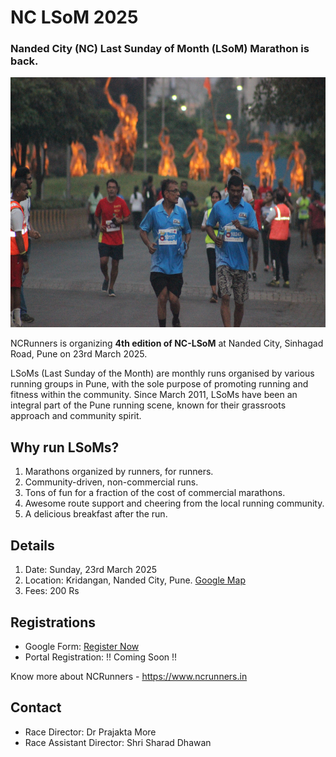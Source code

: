 # NC LSoM 2025
### Nanded City (NC) Last Sunday of Month (LSoM) Marathon is back.

<a  href="./assets/images/ncrunners_dc.jpg"><img src="./assets/images/ncrunners_dc.jpg" height="400px"></a>

NCRunners is organizing **4th edition of NC-LSoM** at Nanded City, Sinhagad Road,
Pune on 23rd March 2025.

LSoMs (Last Sunday of the Month) are monthly runs organised by various running groups in Pune, with the sole purpose of promoting running and fitness within the community. Since March 2011, LSoMs have been an integral part of the Pune running scene, known for their grassroots approach and community spirit.

## Why run LSoMs?

1. Marathons organized by runners, for runners.
2. Community-driven, non-commercial runs.
3. Tons of fun for a fraction of the cost of commercial marathons.
4. Awesome route support and cheering from the local running community.
5. A delicious breakfast after the run.

## Details

1. Date: Sunday, 23rd March 2025
2. Location: Kridangan, Nanded City, Pune. [Google Map](https://maps.app.goo.gl/jvt5iZfSX7TX1U3P6)
3. Fees: 200 Rs

## Registrations

* Google Form: [Register Now](https://forms.gle/Ke6ZNfP6c3do121u9)
* Portal Registration: !! Coming Soon !!

Know more about NCRunners - https://www.ncrunners.in

## Contact
* Race Director: Dr Prajakta More
* Race Assistant Director: Shri Sharad Dhawan
